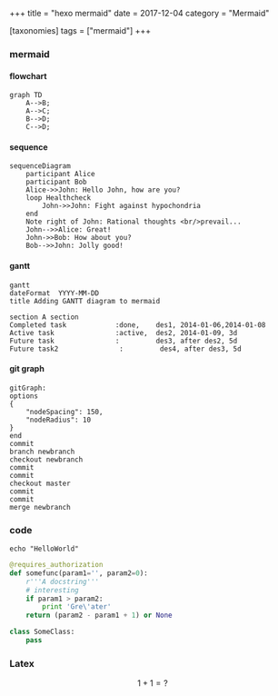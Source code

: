 +++
title = "hexo mermaid"
date = 2017-12-04
category = "Mermaid"

[taxonomies]
tags = ["mermaid"]
+++

### mermaid

#### flowchart

```mermaid
graph TD
    A-->B;
    A-->C;
    B-->D;
    C-->D;
```

#### sequence

```mermaid
sequenceDiagram
    participant Alice
    participant Bob
    Alice->>John: Hello John, how are you?
    loop Healthcheck
        John->>John: Fight against hypochondria
    end
    Note right of John: Rational thoughts <br/>prevail...
    John-->>Alice: Great!
    John->>Bob: How about you?
    Bob-->>John: Jolly good!
```

#### gantt

```mermaid
gantt
dateFormat  YYYY-MM-DD
title Adding GANTT diagram to mermaid

section A section
Completed task            :done,    des1, 2014-01-06,2014-01-08
Active task               :active,  des2, 2014-01-09, 3d
Future task               :         des3, after des2, 5d
Future task2               :         des4, after des3, 5d
```

#### git graph

```mermaid
gitGraph:
options
{
    "nodeSpacing": 150,
    "nodeRadius": 10
}
end
commit
branch newbranch
checkout newbranch
commit
commit
checkout master
commit
commit
merge newbranch
```

### code
```shell
echo "HelloWorld"
```

```python
@requires_authorization
def somefunc(param1='', param2=0):
    r'''A docstring'''
    # interesting
    if param1 > param2: 
        print 'Gre\'ater'
    return (param2 - param1 + 1) or None

class SomeClass:
    pass
```

### Latex

$$ 1 + 1 = ? $$
